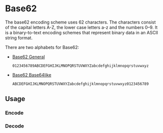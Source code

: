 # Base62

The base62 encoding scheme uses 62 characters. The characters consist of the capital letters A-Z, the lower case letters a-z and the numbers 0–9. It is a binary-to-text encoding schemes that represent binary data in an ASCII string format.

There are two alphabets for Base62:

- [Base62 General](https://en.wikipedia.org/wiki/Base62)

  `0123456789ABCDEFGHIJKLMNOPQRSTUVWXYZabcdefghijklmnopqrstuvwxyz`

- [Base62 Base64like](https://en.wikipedia.org/wiki/Base64)

  `ABCDEFGHIJKLMNOPQRSTUVWXYZabcdefghijklmnopqrstuvwxyz0123456789`

## Usage

### Encode

### Decode